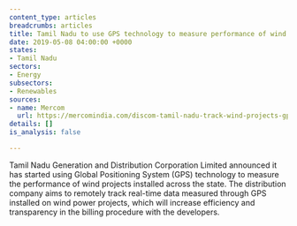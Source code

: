 ```yaml
---
content_type: articles
breadcrumbs: articles
title: Tamil Nadu to use GPS technology to measure performance of wind projects
date: 2019-05-08 04:00:00 +0000
states:
- Tamil Nadu
sectors:
- Energy
subsectors:
- Renewables
sources:
- name: Mercom
  url: https://mercomindia.com/discom-tamil-nadu-track-wind-projects-gps/
details: []
is_analysis: false

---
```

Tamil Nadu Generation and Distribution Corporation Limited announced it has started using Global Positioning System (GPS) technology to measure the performance of wind projects installed across the state. The distribution company aims to remotely track real-time data measured through GPS installed on wind power projects, which will increase efficiency and transparency in the billing procedure with the developers.